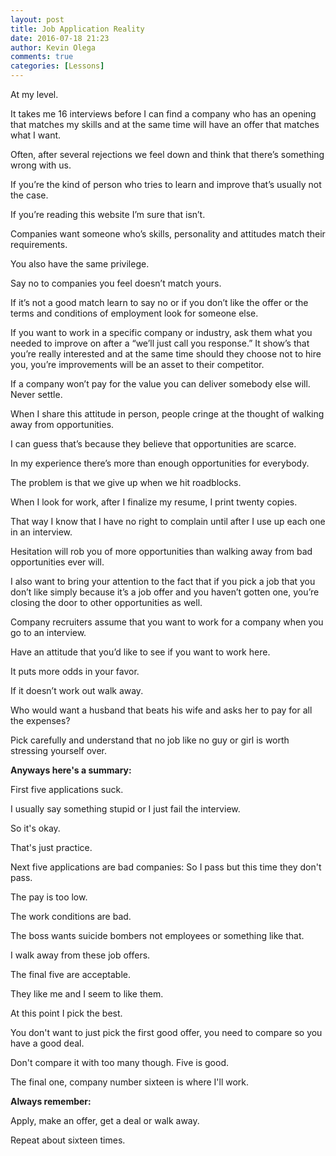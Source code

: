 ```yaml
---
layout: post
title: Job Application Reality
date: 2016-07-18 21:23
author: Kevin Olega
comments: true
categories: [Lessons]
---
```

At my level. 

It takes me 16 interviews before I can find a company who has an opening that matches my skills and at the same time will have an offer that matches what I want.

Often, after several rejections we feel down and think that there’s something wrong with us.

If you’re the kind of person who tries to learn and improve that’s usually not the case. 

If you’re reading this website I’m sure that isn’t.

Companies want someone who’s skills, personality and attitudes match their requirements. 

You also have the same privilege. 

Say no to companies you feel doesn’t match yours. 

If it’s not a good match learn to say no or if you don’t like the offer or the terms and conditions of employment look for someone else.

If you want to work in a specific company or industry, ask them what you needed to improve on after a “we’ll just call you response.” It show’s that you’re really interested and at the same time should they choose not to hire you, you’re improvements will be an asset to their competitor.

If a company won’t pay for the value you can deliver somebody else will. Never settle.

When I share this attitude in person, people cringe at the thought of walking away from opportunities. 

I can guess that’s because they believe that opportunities are scarce. 

In my experience there’s more than enough opportunities for everybody. 

The problem is that we give up when we hit roadblocks.

When I look for work, after I finalize my resume, I print twenty copies. 

That way I know that I have no right to complain until after I use up each one in an interview.

Hesitation will rob you of more opportunities than walking away from bad opportunities ever will. 

I also want to bring your attention to the fact that if you pick a job that you don’t like simply because it’s a job offer and you haven’t gotten one, you’re closing the door to other opportunities as well.

Company recruiters assume that you want to work for a company when you go to an interview. 

Have an attitude that you’d like to see if you want to work here. 

It puts more odds in your favor. 

If it doesn’t work out walk away.

Who would want a husband that beats his wife and asks her to pay for all the expenses? 

Pick carefully and understand that no job like no guy or girl is worth stressing yourself over.

**Anyways here's a summary:**

First five applications suck. 

I usually say something stupid or I just fail the interview. 

So it's okay. 

That's just practice.

Next five applications are bad companies: So I pass but this time they don't pass. 

The pay is too low. 

The work conditions are bad. 

The boss wants suicide bombers not employees or something like that.

I walk away from these job offers.

The final five are acceptable. 

They like me and I seem to like them. 

At this point I pick the best. 

You don't want to just pick the first good offer, you need to compare so you have a good deal. 

Don't compare it with too many though. Five is good.

The final one, company number sixteen is where I'll work.

**Always remember:**

Apply, make an offer, get a deal or walk away. 

Repeat about sixteen times.

